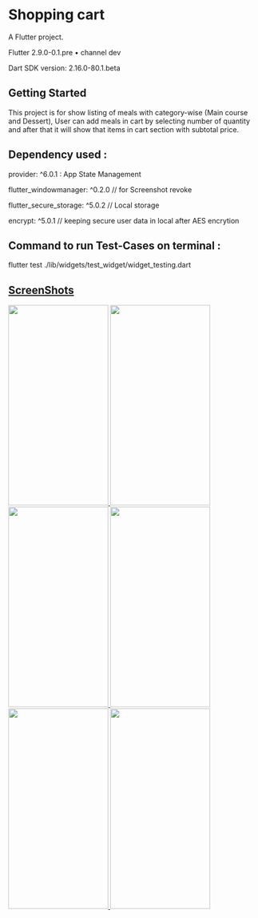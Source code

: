 # Shopping cart

A Flutter project.

Flutter 2.9.0-0.1.pre • channel dev

Dart SDK version: 2.16.0-80.1.beta 

## Getting Started

This project is for show listing of meals with category-wise (Main course and Dessert),
User can add meals in cart by selecting number of quantity and after that it will show that items in cart section with subtotal price.

## Dependency used :
  provider: ^6.0.1 : App State Management

  flutter_windowmanager: ^0.2.0 // for Screenshot revoke

  flutter_secure_storage: ^5.0.2 // Local storage

  encrypt: ^5.0.1  // keeping secure user data in local after AES encrytion

## Command to run Test-Cases on terminal :
  flutter test ./lib/widgets/test_widget/widget_testing.dart
  
  <a href="tabcorp://?adb_validation_sessionid=b8d14eb1-1545-4b17-a13a-44a48a7f4661/" target="link">


## ScreenShots


<img src="https://user-images.githubusercontent.com/33648294/149723182-9f10523a-9405-4c86-a265-36ce7995a364.png" width="200" height="400" />                                                
<img src="https://user-images.githubusercontent.com/33648294/149723182-9f10523a-9405-4c86-a265-36ce7995a364.png" width="200" height="400" />

<img src="https://user-images.githubusercontent.com/33648294/149723182-9f10523a-9405-4c86-a265-36ce7995a364.png" width="200" height="400" />                                                
<img src="https://user-images.githubusercontent.com/33648294/149723188-b1312c93-afce-4fa3-8bea-06cac429600b.png" width="200" height="400" />

<img src="https://user-images.githubusercontent.com/33648294/149723197-94709437-9682-43e7-8e7c-bedf5aea6597.png" width="200" height="400" />                                                
<img src="https://user-images.githubusercontent.com/33648294/149723203-bd574632-9ab7-49d0-ab5a-6a72c7ec0be7.png" width="200" height="400" />







